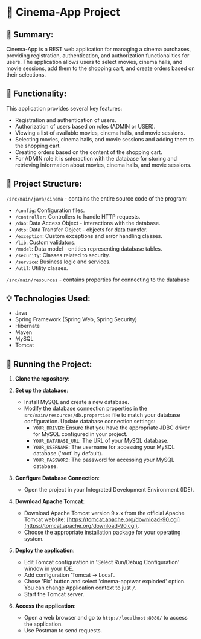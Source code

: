 
# 🎥 Cinema-App Project

## 📜 Summary:
Cinema-App is a REST web application for managing a cinema purchases, providing registration, authentication, and authorization functionalities for users. The application allows users to select movies, cinema halls, and movie sessions, add them to the shopping cart, and create orders based on their selections.

## 📃 Functionality:

This application provides several key features:
- Registration and authentication of users.
- Authorization of users based on roles (ADMIN or USER).
- Viewing a list of available movies, cinema halls, and movie sessions.
- Selecting movies, cinema halls, and movie sessions and adding them to the shopping cart.
- Creating orders based on the content of the shopping cart.
- For ADMIN role it is snteraction with the database for storing and retrieving information about movies, cinema halls, and movie sessions.

## 📁 Project Structure:

`/src/main/java/cinema` - contains the entire source code of the program:
- `/config`: Configuration files.
- `/controller`: Controllers to handle HTTP requests.
- `/dao`: Data Access Object - interactions with the database.
- `/dto`: Data Transfer Object - objects for data transfer.
- `/exception`: Custom exceptions and error handling classes.
- `/lib`: Custom validators.
- `/model`: Data model - entities representing database tables.
- `/security`: Classes related to security.
- `/service`: Business logic and services.
- `/util`: Utility classes.

`/src/main/resources` - contains properties for connecting to the database

## 💡 Technologies Used:

- Java
- Spring Framework (Spring Web, Spring Security)
- Hibernate
- Maven
- MySQL
- Tomcat

## 🚀 Running the Project:

1. **Clone the repository**:

2. **Set up the database**:
    - Install MySQL and create a new database.
    - Modify the database connection properties in the `src/main/resources/db.properties` file to match your database configuration. Update database connection settings:
        - `YOUR_DRIVER`: Ensure that you have the appropriate JDBC driver for MySQL configured in your project.
        - `YOUR_DATABASE_URL`: The URL of your MySQL database.
        - `YOUR_USERNAME`: The username for accessing your MySQL database ('root' by default).
        - `YOUR_PASSWORD`: The password for accessing your MySQL database.

3. **Configure Database Connection**:
    - Open the project in your Integrated Development Environment (IDE).

4. **Download Apache Tomcat**:
    - Download Apache Tomcat version 9.x.x from the official Apache Tomcat website: [https://tomcat.apache.org/download-90.cgi](https://tomcat.apache.org/download-90.cgi).
    - Choose the appropriate installation package for your operating system.

5. **Deploy the application**:
    - Edit Tomcat configuration in 'Select Run/Debug Configuration' window in your IDE.
    - Add configuration 'Tomcat -> Local'.
    - Chose 'Fix' button and  select 'cinema-app:war exploded' option. You can change Application context to just `/`.
    - Start the Tomcat server.

6. **Access the application**:
    - Open a web browser and go to `http://localhost:8080/` to access the application.
    - Use Postman to send requests.

